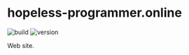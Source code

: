# hopeless-programmer.online

![build](https://img.shields.io/github/workflow/status/hopeless-programmer-online/hopeless-programmer.online/Node.js%20CI/svg-images-experimental)
![version](https://img.shields.io/github/package-json/v/hopeless-programmer-online/hopeless-programmer.online/svg-images-experimental)

Web site.
